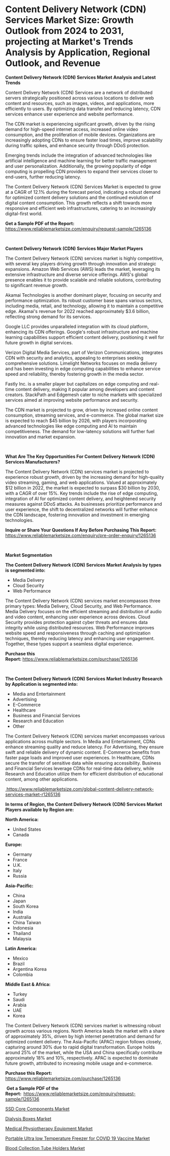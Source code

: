 <p><h1>Content Delivery Network (CDN) Services Market Size: Growth Outlook from 2024 to 2031, projecting at Market's Trends Analysis by Application, Regional Outlook, and Revenue</h1></p><p><strong>Content Delivery Network (CDN) Services Market Analysis and Latest Trends</strong></p>
<p><p>Content Delivery Network (CDN) Services are a network of distributed servers strategically positioned across various locations to deliver web content and resources, such as images, videos, and applications, more efficiently to users. By optimizing data transfer and reducing latency, CDN services enhance user experience and website performance. </p><p>The CDN market is experiencing significant growth, driven by the rising demand for high-speed internet access, increased online video consumption, and the proliferation of mobile devices. Organizations are increasingly adopting CDNs to ensure faster load times, improve scalability during traffic spikes, and enhance security through DDoS protection. </p><p>Emerging trends include the integration of advanced technologies like artificial intelligence and machine learning for better traffic management and user personalization. Additionally, the growing popularity of edge computing is propelling CDN providers to expand their services closer to end-users, further reducing latency. </p><p>The Content Delivery Network (CDN) Services Market is expected to grow at a CAGR of 12.1% during the forecast period, indicating a robust demand for optimized content delivery solutions and the continued evolution of digital content consumption. This growth reflects a shift towards more responsive and efficient web infrastructures, catering to an increasingly digital-first world.</p></p>
<p><strong>Get a Sample PDF of the Report:&nbsp;</strong> <a href="https://www.reliablemarketsize.com/enquiry/request-sample/1265136?utm_campaign=1133&utm_medium=2&utm_source=Github&utm_content=ia&utm_term=01102024&utm_id=content-delivery-network-cdn-services">https://www.reliablemarketsize.com/enquiry/request-sample/1265136</a></p>
<p>&nbsp;</p>
<p><strong>Content Delivery Network (CDN) Services Major Market Players</strong></p>
<p><p>The Content Delivery Network (CDN) services market is highly competitive, with several key players driving growth through innovation and strategic expansions. Amazon Web Services (AWS) leads the market, leveraging its extensive infrastructure and diverse service offerings. AWS's global presence enables it to provide scalable and reliable solutions, contributing to significant revenue growth.</p><p>Akamai Technologies is another dominant player, focusing on security and performance optimization. Its robust customer base spans various sectors, including media, retail, and technology, allowing it to maintain a competitive edge. Akamai's revenue for 2022 reached approximately $3.6 billion, reflecting strong demand for its services.</p><p>Google LLC provides unparalleled integration with its cloud platform, enhancing its CDN offerings. Google's robust infrastructure and machine learning capabilities support efficient content delivery, positioning it well for future growth in digital services.</p><p>Verizon Digital Media Services, part of Verizon Communications, integrates CDN with security and analytics, appealing to enterprises seeking comprehensive solutions. Limelight Networks focuses on media delivery and has been investing in edge computing capabilities to enhance service speed and reliability, thereby fostering growth in the media sector.</p><p>Fastly Inc. is a smaller player but capitalizes on edge computing and real-time content delivery, making it popular among developers and content creators. StackPath and Edgemesh cater to niche markets with specialized services aimed at improving website performance and security.</p><p>The CDN market is projected to grow, driven by increased online content consumption, streaming services, and e-commerce. The global market size is expected to reach $45 billion by 2026, with players incorporating advanced technologies like edge computing and AI to maintain competitiveness. The demand for low-latency solutions will further fuel innovation and market expansion.</p></p>
<p>&nbsp;</p>
<p><strong>What Are The Key Opportunities For Content Delivery Network (CDN) Services Manufacturers?</strong></p>
<p><p>The Content Delivery Network (CDN) services market is projected to experience robust growth, driven by the increasing demand for high-quality video streaming, gaming, and web applications. Valued at approximately $12 billion in 2022, the market is expected to surpass $30 billion by 2030, with a CAGR of over 15%. Key trends include the rise of edge computing, integration of AI for optimized content delivery, and heightened security measures against DDoS attacks. As businesses prioritize performance and user experience, the shift to decentralized networks will further enhance the CDN landscape, fostering innovation and investment in emerging technologies.</p></p>
<p><strong>Inquire or Share Your Questions If Any Before Purchasing This Report:</strong> <a href="https://www.reliablemarketsize.com/enquiry/pre-order-enquiry/1265136?utm_campaign=1133&utm_medium=2&utm_source=Github&utm_content=ia&utm_term=01102024&utm_id=content-delivery-network-cdn-services">https://www.reliablemarketsize.com/enquiry/pre-order-enquiry/1265136</a></p>
<p>&nbsp;</p>
<p><strong>Market Segmentation</strong></p>
<p><strong>The Content Delivery Network (CDN) Services Market Analysis by types is segmented into:</strong></p>
<p><ul><li>Media Delivery</li><li>Cloud Security</li><li>Web Performance</li></ul></p>
<p><p>The Content Delivery Network (CDN) services market encompasses three primary types: Media Delivery, Cloud Security, and Web Performance. Media Delivery focuses on the efficient streaming and distribution of audio and video content, enhancing user experience across devices. Cloud Security provides protection against cyber threats and ensures data integrity while using distributed resources. Web Performance improves website speed and responsiveness through caching and optimization techniques, thereby reducing latency and enhancing user engagement. Together, these types support a seamless digital experience.</p></p>
<p><strong>Purchase this Report:&nbsp;</strong><a href="https://www.reliablemarketsize.com/purchase/1265136?utm_campaign=1133&utm_medium=2&utm_source=Github&utm_content=ia&utm_term=01102024&utm_id=content-delivery-network-cdn-services">https://www.reliablemarketsize.com/purchase/1265136</a></p>
<p>&nbsp;</p>
<p><strong>The Content Delivery Network (CDN) Services Market Industry Research by Application is segmented into:</strong></p>
<p><ul><li>Media and Entertainment</li><li>Advertising</li><li>E-Commerce</li><li>Healthcare</li><li>Business and Financial Services</li><li>Research and Education</li><li>Other</li></ul></p>
<p><p>The Content Delivery Network (CDN) services market encompasses various applications across multiple sectors. In Media and Entertainment, CDNs enhance streaming quality and reduce latency. For Advertising, they ensure swift and reliable delivery of dynamic content. E-Commerce benefits from faster page loads and improved user experiences. In Healthcare, CDNs secure the transfer of sensitive data while ensuring accessibility. Business and Financial Services leverage CDNs for real-time data delivery, while Research and Education utilize them for efficient distribution of educational content, among other applications.</p></p>
<p><a href="https://www.reliablemarketsize.com/global-content-delivery-network-services-market-r1265136?utm_campaign=1133&utm_medium=2&utm_source=Github&utm_content=ia&utm_term=01102024&utm_id=content-delivery-network-cdn-services">&nbsp;https://www.reliablemarketsize.com/global-content-delivery-network-services-market-r1265136</a></p>
<p><strong>In terms of Region, the Content Delivery Network (CDN) Services Market Players available by Region are:</strong></p>
<p>
    <p> <strong> North America: </strong>
        <ul>
            <li>United States</li>
            <li>Canada</li>
        </ul>
        </p> 
    <p> <strong> Europe: </strong>
        <ul>
            <li>Germany</li>
            <li>France</li>
            <li>U.K.</li>
            <li>Italy</li>
            <li>Russia</li>
        </ul>
        </p> 
    <p> <strong> Asia-Pacific: </strong>
        <ul>
            <li>China</li>
            <li>Japan</li>
            <li>South Korea</li>
            <li>India</li>
            <li>Australia</li>
            <li>China Taiwan</li>
            <li>Indonesia</li>
            <li>Thailand</li>
            <li>Malaysia</li>
        </ul>
        </p> 
    <p> <strong> Latin America: </strong>
        <ul>
            <li>Mexico</li>
            <li>Brazil</li>
            <li>Argentina Korea</li>
            <li>Colombia</li>
        </ul>
        </p> 
    <p> <strong> Middle East & Africa: </strong>
        <ul>
            <li>Turkey</li>
            <li>Saudi</li>
            <li>Arabia</li>
            <li>UAE</li>
            <li>Korea</li>
        </ul>
    </p>
    </p>
<p><p>The Content Delivery Network (CDN) services market is witnessing robust growth across various regions. North America leads the market with a share of approximately 35%, driven by high internet penetration and demand for optimized content delivery. The Asia-Pacific (APAC) region follows closely, capturing around 30% due to rapid digital transformation. Europe holds around 25% of the market, while the USA and China specifically contribute approximately 18% and 10%, respectively. APAC is expected to dominate future growth, attributed to increasing mobile usage and e-commerce.</p></p>
<p><strong>Purchase this Report: </strong><a href="https://www.reliablemarketsize.com/purchase/1265136?utm_campaign=1133&utm_medium=2&utm_source=Github&utm_content=ia&utm_term=01102024&utm_id=content-delivery-network-cdn-services">https://www.reliablemarketsize.com/purchase/1265136</a></p>
<p>&nbsp;<strong>Get a Sample PDF of the Report:&nbsp;&nbsp;</strong><a href="https://www.reliablemarketsize.com/enquiry/request-sample/1265136?utm_campaign=1133&utm_medium=2&utm_source=Github&utm_content=ia&utm_term=01102024&utm_id=content-delivery-network-cdn-services">https://www.reliablemarketsize.com/enquiry/request-sample/1265136</a></p>
<p><strong></strong></p>
<p><p><a href="https://issuu.com/reportprime-2/docs/ssd-core-components-market-size-203_56d22539c82bf6?utm_campaign=1133&utm_medium=2&utm_source=Github&utm_content=ia&utm_term=01102024&utm_id=content-delivery-network-cdn-services">SSD Core Components Market</a></p><p><a href="https://www.linkedin.com/pulse/dialysis-boxes-market-growth-segmentation-regional-analysis-x9jhe?utm_campaign=1133&utm_medium=2&utm_source=Github&utm_content=ia&utm_term=01102024&utm_id=content-delivery-network-cdn-services">Dialysis Boxes Market</a></p><p><a href="https://www.linkedin.com/pulse/exploring-medical-physiotherapy-equipment-market-dynamics-ymqye?utm_campaign=1133&utm_medium=2&utm_source=Github&utm_content=ia&utm_term=01102024&utm_id=content-delivery-network-cdn-services">Medical Physiotherapy Equipment Market</a></p><p><a href="https://issuu.com/reportprime-2/docs/portable-ultra-low-temperature-free_cf403be24e61d4?utm_campaign=1133&utm_medium=2&utm_source=Github&utm_content=ia&utm_term=01102024&utm_id=content-delivery-network-cdn-services">Portable Ultra low Temperature Freezer for COVID 19 Vaccine Market</a></p><p><a href="https://www.linkedin.com/pulse/blood-collection-tube-holders-market-global-regional-analysis-jlgee?utm_campaign=1133&utm_medium=2&utm_source=Github&utm_content=ia&utm_term=01102024&utm_id=content-delivery-network-cdn-services">Blood Collection Tube Holders Market</a></p></p>